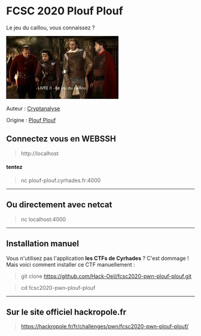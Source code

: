 # FCSC 2020 Plouf Plouf

Le jeu du caillou, vous connaissez ?

![caillou.jpg](caillou.jpg)


Auteur : [Cryptanalyse](https://twitter.com/Cryptanalyse)

Origine : [Plouf Plouf](https://hackropole.fr/fr/challenges/pwn/fcsc2020-pwn-plouf-plouf/)


## Connectez vous en WEBSSH
> http://localhost


#### tentez 
> nc plouf-plouf.cyrhades.fr:4000


-----------

## Ou directement avec netcat
> nc localhost:4000

-----------

## Installation manuel
Vous n'utilisez pas l'application **les CTFs de Cyrhades** ? C'est dommage !
Mais voici comment installer ce CTF manuellement :

> git clone https://github.com/Hack-Oeil/fcsc2020-pwn-plouf-plouf.git

> cd fcsc2020-pwn-plouf-plouf


-----------

## Sur le site officiel hackropole.fr
> https://hackropole.fr/fr/challenges/pwn/fcsc2020-pwn-plouf-plouf/